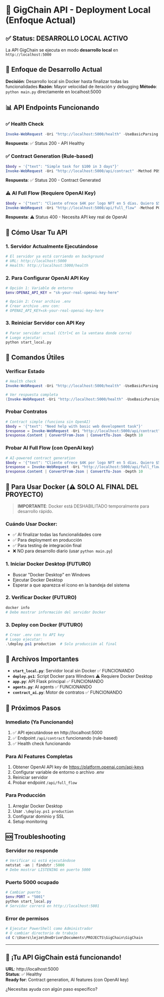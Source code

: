 # 🚀 GigChain API - Deployment Local (Enfoque Actual)

## ✅ Status: DESARROLLO LOCAL ACTIVO

La API GigChain se ejecuta en modo **desarrollo local** en `http://localhost:5000`

## 🎯 Enfoque de Desarrollo Actual

**Decisión**: Desarrollo local sin Docker hasta finalizar todas las funcionalidades
**Razón**: Mayor velocidad de iteración y debugging
**Método**: `python main.py` directamente en localhost:5000

## 📊 API Endpoints Funcionando

### ✅ Health Check
```powershell
Invoke-WebRequest -Uri "http://localhost:5000/health" -UseBasicParsing
```
**Respuesta**: ✅ Status 200 - API Healthy

### ✅ Contract Generation (Rule-based)
```powershell
$body = '{"text": "Simple task for $100 in 3 days"}'
Invoke-WebRequest -Uri "http://localhost:5000/api/contract" -Method POST -Body $body -ContentType "application/json" -UseBasicParsing
```
**Respuesta**: ✅ Status 200 - Contract Generated

### ⚠️ AI Full Flow (Requiere OpenAI Key)
```powershell
$body = '{"text": "Cliente ofrece $4K por logo NFT en 5 días. Quiero $5K."}'
Invoke-WebRequest -Uri "http://localhost:5000/api/full_flow" -Method POST -Body $body -ContentType "application/json" -UseBasicParsing
```
**Respuesta**: ⚠️ Status 400 - Necesita API key real de OpenAI

## 🚀 Cómo Usar Tu API

### 1. Servidor Actualmente Ejecutándose
```bash
# El servidor ya está corriendo en background
# URL: http://localhost:5000
# Health: http://localhost:5000/health
```

### 2. Para Configurar OpenAI API Key
```powershell
# Opción 1: Variable de entorno
$env:OPENAI_API_KEY = "sk-your-real-openai-key-here"

# Opción 2: Crear archivo .env
# Crear archivo .env con:
# OPENAI_API_KEY=sk-your-real-openai-key-here
```

### 3. Reiniciar Servidor con API Key
```bash
# Parar servidor actual (Ctrl+C en la ventana donde corre)
# Luego ejecutar:
python start_local.py
```

## 🔧 Comandos Útiles

### Verificar Estado
```powershell
# Health check
Invoke-WebRequest -Uri "http://localhost:5000/health" -UseBasicParsing

# Ver respuesta completa
(Invoke-WebRequest -Uri "http://localhost:5000/health" -UseBasicParsing).Content
```

### Probar Contratos
```powershell
# Contract simple (funciona sin OpenAI)
$body = '{"text": "Need help with basic web development task"}'
$response = Invoke-WebRequest -Uri "http://localhost:5000/api/contract" -Method POST -Body $body -ContentType "application/json" -UseBasicParsing
$response.Content | ConvertFrom-Json | ConvertTo-Json -Depth 10
```

### Probar AI Full Flow (con OpenAI key)
```powershell
# AI-powered contract generation
$body = '{"text": "Cliente ofrece $4K por logo NFT en 5 días. Quiero $5K."}'
$response = Invoke-WebRequest -Uri "http://localhost:5000/api/full_flow" -Method POST -Body $body -ContentType "application/json" -UseBasicParsing
$response.Content | ConvertFrom-Json | ConvertTo-Json -Depth 10
```

## 🐳 Para Usar Docker (⚠️ SOLO AL FINAL DEL PROYECTO)

> **IMPORTANTE**: Docker está DESHABILITADO temporalmente para desarrollo rápido.

### Cuándo Usar Docker:
- ✅ Al finalizar todas las funcionalidades core
- ✅ Para deployment en producción
- ✅ Para testing de integración final
- ❌ NO para desarrollo diario (usar `python main.py`)

### 1. Iniciar Docker Desktop (FUTURO)
- Buscar "Docker Desktop" en Windows
- Ejecutar Docker Desktop
- Esperar a que aparezca el ícono en la bandeja del sistema

### 2. Verificar Docker (FUTURO)
```powershell
docker info
# Debe mostrar información del servidor Docker
```

### 3. Deploy con Docker (FUTURO)
```powershell
# Crear .env con tu API key
# Luego ejecutar:
.\deploy.ps1 production  # Solo producción al final
```

## 📁 Archivos Importantes

- **`start_local.py`**: Servidor local sin Docker ✅ FUNCIONANDO
- **`deploy.ps1`**: Script Docker para Windows ⚠️ Requiere Docker Desktop
- **`app.py`**: API Flask principal ✅ FUNCIONANDO
- **`agents.py`**: AI agents ✅ FUNCIONANDO
- **`contract_ai.py`**: Motor de contratos ✅ FUNCIONANDO

## 🎯 Próximos Pasos

### Inmediato (Ya Funcionando)
1. ✅ API ejecutándose en http://localhost:5000
2. ✅ Endpoint `/api/contract` funcionando (rule-based)
3. ✅ Health check funcionando

### Para AI Features Completas
1. Obtener OpenAI API key de https://platform.openai.com/api-keys
2. Configurar variable de entorno o archivo .env
3. Reiniciar servidor
4. Probar endpoint `/api/full_flow`

### Para Producción
1. Arreglar Docker Desktop
2. Usar `.\deploy.ps1 production`
3. Configurar dominio y SSL
4. Setup monitoring

## 🆘 Troubleshooting

### Servidor no responde
```powershell
# Verificar si está ejecutándose
netstat -an | findstr :5000
# Debe mostrar LISTENING en puerto 5000
```

### Puerto 5000 ocupado
```powershell
# Cambiar puerto
$env:PORT = "5001"
python start_local.py
# Servidor correrá en http://localhost:5001
```

### Error de permisos
```powershell
# Ejecutar PowerShell como Administrador
# O cambiar directorio de trabajo
cd C:\Users\lejze\OneDrive\Documents\PROJECTS\GigChain\GigChain
```

---

## 🎉 ¡Tu API GigChain está funcionando!

**URL**: http://localhost:5000  
**Status**: ✅ Healthy  
**Ready for**: Contract generation, AI features (con OpenAI key)

¿Necesitas ayuda con algún paso específico?
